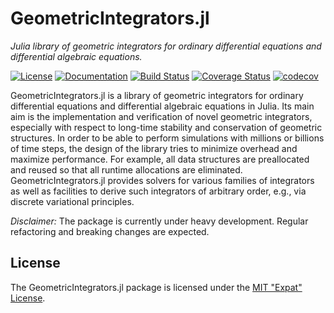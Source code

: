 
# GeometricIntegrators.jl

*Julia library of geometric integrators for ordinary differential equations and differential algebraic equations.*

[![License](https://img.shields.io/badge/license-MIT%20License-blue.svg)](LICENSE.md)
[![Documentation](https://img.shields.io/badge/docs-latest-blue.svg)](https://ddmgni.github.io/GeometricIntegrators.jl/latest/)
[![Build Status](https://travis-ci.org/DDMGNI/GeometricIntegrators.jl.svg?branch=master)](https://travis-ci.org/DDMGNI/GeometricIntegrators.jl)
[![Coverage Status](https://coveralls.io/repos/github/DDMGNI/GeometricIntegrators.jl/badge.svg)](https://coveralls.io/github/DDMGNI/GeometricIntegrators.jl)
[![codecov](https://codecov.io/gh/DDMGNI/GeometricIntegrators.jl/branch/master/graph/badge.svg)](https://codecov.io/gh/DDMGNI/GeometricIntegrators.jl)

GeometricIntegrators.jl is a library of geometric integrators for ordinary differential equations and differential algebraic equations in Julia. Its main aim is the implementation and verification of novel geometric integrators, especially with respect to long-time stability and conservation of geometric structures. In order to be able to perform simulations with millions or billions of time steps, the design of the library tries to minimize overhead and maximize performance. For example, all data structures are preallocated and reused so that all runtime allocations are eliminated. GeometricIntegrators.jl provides solvers for various families of integrators as well as facilities to derive such integrators of arbitrary order, e.g., via discrete variational principles.  

*Disclaimer:* The package is currently under heavy development. Regular refactoring and breaking changes are expected.


## License

The GeometricIntegrators.jl package is licensed under the [MIT "Expat" License](LICENSE.md).
